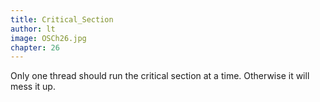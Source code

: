 ```yaml
---
title: Critical_Section
author: lt
image: OSCh26.jpg
chapter: 26
---
```

Only one thread should run the critical section at a time. Otherwise it will mess it up. 